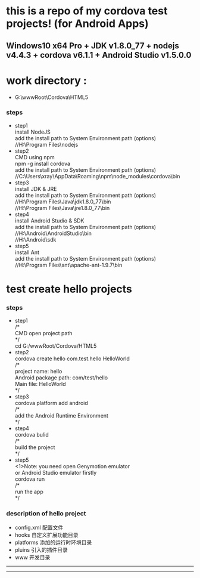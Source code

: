 # this is a repo of my cordova test projects!  (for Android Apps)
## Windows10 x64 Pro + JDK v1.8.0_77 + nodejs v4.4.3 + cordova v6.1.1 + Android Studio v1.5.0.0  

# work directory :  

* G:\wwwRoot\Cordova\HTML5

### steps
>
* step1  
    install NodeJS  
	add the install path to System Environment path (options)  
	//H:\Program Files\nodejs  
* step2  
    CMD using npm  
	npm -g install cordova  
	add the install path to System Environment path (options)  
	//C:\Users\xray\AppData\Roaming\npm\node_modules\cordova\bin  
* step3  
    install JDK & JRE  
	add the install path to System Environment path (options)  
	//H:\Program Files\Java\jdk1.8.0_77\bin    
	//H:\Program Files\Java\jre1.8.0_77\bin  
* step4  
    install Android Studio & SDK  
	add the install path to System Environment path (options)  
	//H:\Android\AndroidStudio\bin  
	//H:\Android\sdk  
* step5  
    install Ant  
	add the install path to System Environment path (options)  
	//H:\Program Files\ant\apache-ant-1.9.7\bin  
>     



# test  create hello projects  

### steps  

> 
* step1    
    /*  
	CMD open project path  
	*/  
	cd G:/wwwRoot/Cordova/HTML5  
* step2  
    cordova create hello com.test.hello HelloWorld  
	/*  
	project name: hello  
	Android package path: com/test/hello  
	Main file: HelloWorld  
	*/  
* step3  
    cordova platform add android  
	/*  
	add the Android Runtime Environment  
	*/  
* step4  
    cordova bulid  
	/*  
	build the project  
	*/  
* step5  
    <1>Note: you need open Genymotion emulator   
	         or Android Studio emulator firstly  
    cordova run  
	/*  
	run the app  
	*/  
>  




###  description of hello project  

* config.xml 配置文件  
* hooks 自定义扩展功能目录  
* platforms 添加的运行时环境目录  
* pluins 引入的插件目录  
* www 开发目录  

***
***




